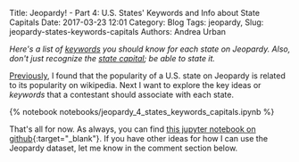 Title: Jeopardy! - Part 4: U.S. States' Keywords and Info about State Capitals
Date: 2017-03-23 12:01
Category: Blog
Tags: jeopardy,
Slug: jeopardy-states-keywords-capitals
Authors: Andrea Urban

*Here's a list of [keywords](#What-keywords-should-you-know-for-each-state?) you should know for each state on Jeopardy. Also, don't just recognize the [state capital](#State-the-capital.); be able to state it.*

[Previously]({filename}./jeopardy_3_states_wikipedia.md), I found that the popularity of a U.S. state on Jeopardy is related 
to its popularity on wikipedia. Next I want to explore the key ideas or *keywords* that a contestant should associate with each state.

{% notebook notebooks/jeopardy_4_states_keywords_capitals.ipynb %}

That's all for now. As always, you can find [this jupyter notebook on github](https://github.com/aurban8/aurban8.github.io/blob/dev/content/notebooks/jeopardy_4_states_keywords_capitals.ipynb){:target="_blank"}. If you have other ideas for how I can use the Jeopardy dataset, let me know in the comment section below.